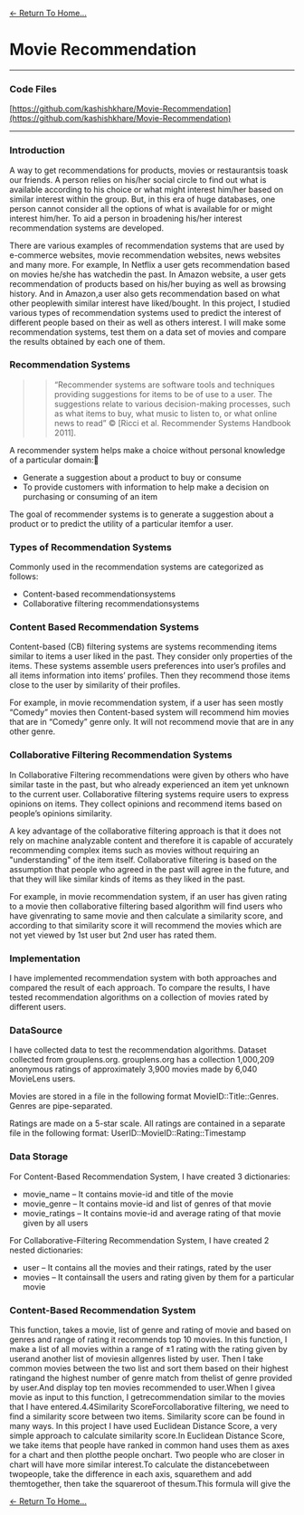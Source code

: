 [<- Return To Home...](./)

# Movie Recommendation

* * *
### [](#header-3)Code Files

[https://github.com/kashishkhare/Movie-Recommendation](https://github.com/kashishkhare/Movie-Recommendation)
* * *

### [](#header-3)Introduction

A way to get recommendations for products, movies or restaurantsis toask our friends. A person relies on his/her social circle to find out what is available according to his choice or what might interest him/her based on similar interest within the group. But, in this era of huge databases, one person cannot consider all the options of what is available for or might interest him/her. To aid a person in broadening his/her interest recommendation systems are developed.

There are various examples of recommendation systems that are used by e-commerce websites, movie recommendation websites, news websites and many more. For example, In Netflix a user gets recommendation based on movies he/she has watchedin the past. In Amazon website, a user gets recommendation of products based on his/her buying as well as browsing history. And in Amazon,a user also gets recommendation based on what other peoplewith similar interest have liked/bought. In this project, I studied various types of recommendation systems used to predict the interest of different people based on their as well as others interest. I will make some recommendation systems, test them on a data set of movies and compare the results obtained by each one of them.

### [](#header-3)Recommendation Systems

>>“Recommender systems are software tools and techniques providing suggestions for items to be of use to a user. The suggestions relate to various decision-making processes, such as what items to buy, what music to listen to, or what online news to read” © [Ricci et al. Recommender Systems Handbook 2011].

A recommender system helps make a choice without personal knowledge of a particular domain:
* Generate a suggestion about a product to buy or consume
* To provide customers with information to help make a decision on purchasing or consuming of an item

The goal of recommender systems is to generate a suggestion about a product or to predict the utility of a particular itemfor a user.

### [](#header-3)Types of Recommendation Systems

Commonly used in the recommendation systems are categorized as follows:
* Content-based recommendationsystems
* Collaborative filtering recommendationsystems

### [](#header-5)Content Based Recommendation Systems

Content-based (CB) filtering systems are systems recommending items similar to items a user liked in the past. They consider only properties of the items. These systems assemble users preferences into user’s profiles and all items information into items’ profiles. Then they recommend those items close to the user by similarity of their profiles.

For example, in movie recommendation system, if a user has seen mostly “Comedy” movies then Content-based system will recommend him movies that are in “Comedy” genre only. It will not recommend movie that are in any other genre.

### [](#header-5)Collaborative Filtering Recommendation Systems

In Collaborative Filtering recommendations were given by others who have similar taste in the past, but who already experienced an item yet unknown to the current user. Collaborative filtering systems require users to express opinions on items. They collect opinions and recommend items based on people’s opinions similarity. 

A key advantage of the collaborative filtering approach is that it does not rely on machine analyzable content and therefore it is capable of accurately recommending complex items such as movies without requiring an "understanding" of the item itself. Collaborative filtering is based on the assumption that people who agreed in the past will agree in the future, and that they will like similar kinds of items as they liked in the past.

For example, in movie recommendation system, if an user has given rating to a movie then collaborative filtering based algorithm will find users who have givenrating to same movie and then calculate a similarity score, and according to that similarity score it will recommend the movies which are not yet viewed by 1st user but 2nd user has rated them.

### [](#header-3)Implementation

I have implemented recommendation system with both approaches and compared the result of each approach. To compare the results, I have tested recommendation algorithms on a collection of movies rated by different users.

### [](#header-5)DataSource

I have collected data to test the recommendation algorithms. Dataset collected from grouplens.org. grouplens.org has a collection 1,000,209 anonymous ratings of approximately 3,900 movies made by 6,040 MovieLens users.

Movies are stored in a file in the following format MovieID::Title::Genres. Genres are pipe-separated.

Ratings are made on a 5-star scale. All ratings are contained in a separate file in the following format: UserID::MovieID::Rating::Timestamp

### [](#header-5)Data Storage

For Content-Based Recommendation System, I have created 3 dictionaries:
* movie_name – It contains movie-id and title of the movie
* movie_genre – It contains movie-id and list of genres of that movie
* movie_ratings – It contains movie-id and average rating of that movie given by all users

For Collaborative-Filtering Recommendation System, I have created 2 nested dictionaries:
* user – It contains all the movies and their ratings, rated by the user
* movies – It containsall the users and rating given by them for a particular movie

### [](#header-5)Content-Based Recommendation System

This function, takes a movie, list of genre and rating of movie and based on genres and range of rating it recommends top 10 movies. In this function, I make a list of all movies within a range of ±1 rating with the rating given by userand another list of moviesin allgenres listed by user. Then I take common movies between the two list and sort them based on their highest ratingand the highest number of genre match from thelist of genre provided by user.And display top ten movies recommended to user.When I givea movie as input to this function, I getrecommendation similar to the movies that I have entered.4.4Similarity ScoreForcollaborative filtering, we need to find a similarity score between two items. Similarity score can be found in many ways. In this project I have used Euclidean Distance Score, a very simple approach to calculate similarity score.In Euclidean Distance Score, we take items that people have ranked in common hand uses them as axes for a chart and then plotthe people onchart. Two people who are closer in chart will have more similar interest.To calculate the distancebetween twopeople, take the difference in each axis, squarethem and add themtogether, then take the squareroot of thesum.This formula will give the 



[<- Return To Home...](./)
